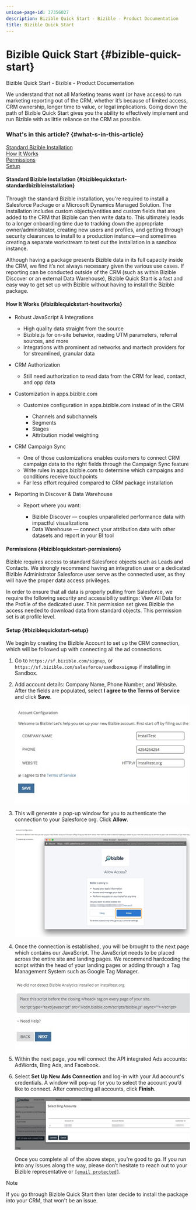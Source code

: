 ```yaml
---
unique-page-id: 37356027
description: Bizible Quick Start - Bizible - Product Documentation
title: Bizible Quick Start
---
```


# Bizible Quick Start {#bizible-quick-start}

Bizible Quick Start - Bizible - Product Documentation

We understand that not all Marketing teams want (or have access) to run marketing reporting out of the CRM, whether it’s because of limited access, CRM ownership, longer time to value, or legal implications. Going down the path of Bizible Quick Start gives you the ability to effectively implement and run Bizible with as little reliance on the CRM as possible.

### What's in this article? {#what-s-in-this-article}

[Standard Bizible Installation](#biziblequickstart-standardbizibleinstallation)  
[How It Works](#biziblequickstart-howitworks)  
[Permissions](#biziblequickstart-permissions)  
[Setup](#biziblequickstart-setup)

#### Standard Bizible Installation {#biziblequickstart-standardbizibleinstallation}

Through the standard Bizible installation, you're required to install a Salesforce Package or a Microsoft Dynamics Managed Solution. The installation includes custom objects/entities and custom fields that are added to the CRM that Bizible can then write data to. This ultimately leads to a longer onboarding time due to tracking down the appropriate owner/administrator, creating new users and profiles, and getting through security clearances to install to a production instance—and sometimes creating a separate workstream to test out the installation in a sandbox instance.

Although having a package presents Bizible data in its full capacity inside the CRM, we find it’s not always necessary given the various use cases. If reporting can be conducted outside of the CRM (such as within Bizible Discover or an external Data Warehouse), Bizible Quick Start is a fast and easy way to get set up with Bizible without having to install the Bizible package.

#### How It Works {#biziblequickstart-howitworks}

* Robust JavaScript & Integrations

    * High quality data straight from the source
    * Bizible.js for on-site behavior, reading UTM parameters, referral sources, and more
    * Integrations with prominent ad networks and martech providers for for streamlined, granular data

* CRM Authorization

    * Still need authorization to read data from the CRM for lead, contact, and opp data

* Customization in apps.bizible.com

    * Customize configuration in apps.bizible.com instead of in the CRM

        * Channels and subchannels
        * Segments
        * Stages
        * Attribution model weighting

* CRM Campaign Sync

    * One of those customizations enables customers to connect CRM campaign data to the right fields through the Campaign Sync feature
    * Write rules in apps.bizible.com to determine which campaigns and conditions receive touchpoints
    * Far less effort required compared to CRM package installation

* Reporting in Discover & Data Warehouse

    * Report where you want:

        * Bizible Discover — couples unparalleled performance data with impactful visualizations
        * Data Warehouse — connect your attribution data with other datasets and report in your BI tool

#### Permissions {#biziblequickstart-permissions}

Bizible requires access to standard Salesforce objects such as Leads and Contacts. We strongly recommend having an integration user or a dedicated Bizible Administrator Salesforce user serve as the connected user, as they will have the proper data access privileges.

In order to ensure that all data is properly pulling from Salesforce, we require the following security and accessibility settings: View All Data for the Profile of the dedicated user. This permission set gives Bizible the access needed to download data from standard objects. This permission set is at profile level.

#### Setup {#biziblequickstart-setup}

We begin by creating the Bizible Account to set up the CRM connection, which will be followed up with connecting all the ad connections.

1. Go to `https://sf.bizible.com/signup`, or `https://sf.bizible.com/salesforce/sandboxsignup` if installing in Sandbox.
1. Add account details: Company Name, Phone Number, and Website. After the fields are populated, select **I agree to the Terms of Service** and click **Save**.

   ![](assets/one.png)

1. This will generate a pop-up window for you to authenticate the connection to your Salesforce org. Click **Allow**.

   ![](assets/two.png)

1. Once the connection is established, you will be brought to the next page which contains our JavaScript. The JavaScript needs to be placed across the entire site and landing pages. We recommend hardcoding the script within the head of your landing pages or adding through a Tag Management System such as Google Tag Manager.

   ![](assets/three.png)

1. Within the next page, you will connect the API integrated Ads accounts: AdWords, Bing Ads, and Facebook.
1. Select **Set Up New Ads Connection** and log-in with your Ad account's credentials. A window will pop-up for you to select the account you’d like to connect. After connecting all accounts, click **Finish**.

   ![](assets/four.png)

   Once you complete all of the above steps, you're good to go. If you run into any issues along the way, please don’t hesitate to reach out to your Bizible representative or [`[email protected]`](http://docs.marketo.com/cdn-cgi/l/email-protection#7a090f0a0a15080e3a1813001318161f54191517).

>[!NOTE]
>
>If you go through Bizible Quick Start then later decide to install the package into your CRM, that won't be an issue.

